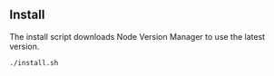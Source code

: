 ## Install
The install script downloads Node Version Manager to use the latest version.
```
./install.sh
```